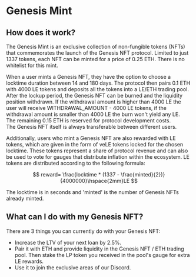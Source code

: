 # Genesis Mint

## How does it work?

The Genesis Mint is an exclusive collection of non-fungible tokens (NFTs) that commemorates the launch of the Genesis NFT protocol. Limited to just 1337 tokens, each NFT can be minted for a price of 0.25 ETH. There is no whitelist for this mint.

When a user mints a Genesis NFT, they have the option to choose a locktime duration between 14 and 180 days. The protocol then pairs 0.1 ETH with 4000 LE tokens and deposits all the tokens  into a LE/ETH trading pool. After the lockup period, the Genesis NFT can be burned and the liquidity position withdrawn. If the withdrawal amount is higher than 4000 LE the user will receive WITHDRAWAL\_AMOUNT - 4000 LE tokens, if the withdrawal amount is smaller than 4000 LE the burn won't yield any LE.\
The remaining 0.15 ETH is reserved for protocol development costs. \
The Genesis NFT itself is always transferable between different users.

Additionally, users who mint a Genesis NFT are also rewarded with LE tokens, which are given in the form of veLE tokens locked for the chosen locktime. These tokens represent a share of protocol revenue and can also be used to vote for gauges that distribute inflation within the ecosystem. LE tokens are distributed according to the following formula:

$$
reward= \frac{locktime * (1337 - \frac{minted}{2})}{4000000}\hspace{2mm}LE
$$

The locktime is in seconds and 'minted' is the number of Genesis NFTs already minted.

## What can I do with my Genesis NFT?

There are 3 things you can currently do with your Genesis NFT:

* Increase the LTV of your next loan by 2.5%.
* Pair it with ETH and provide liquidity in the Genesis NFT / ETH trading pool. Then stake the LP token you received in the pool's gauge for extra LE rewards.
* Use it to join the exclusive areas of our Discord.
